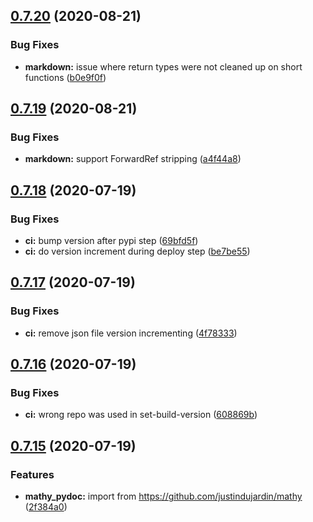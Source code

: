 ## [0.7.20](https://github.com/mathy/mathy_pydoc/compare/v0.7.19...v0.7.20) (2020-08-21)


### Bug Fixes

* **markdown:** issue where return types were not cleaned up on short functions ([b0e9f0f](https://github.com/mathy/mathy_pydoc/commit/b0e9f0f08356ac983d0a280cefc4f740717d65ba))

## [0.7.19](https://github.com/mathy/mathy_pydoc/compare/v0.7.18...v0.7.19) (2020-08-21)


### Bug Fixes

* **markdown:** support ForwardRef stripping ([a4f44a8](https://github.com/mathy/mathy_pydoc/commit/a4f44a8db8ccf9223f5845758b5c02449eb3f63a))

## [0.7.18](https://github.com/mathy/mathy_pydoc/compare/v0.7.17...v0.7.18) (2020-07-19)


### Bug Fixes

* **ci:** bump version after pypi step ([69bfd5f](https://github.com/mathy/mathy_pydoc/commit/69bfd5f164cf633df6a3466c656014c96a314a5a))
* **ci:** do version increment during deploy step ([be7be55](https://github.com/mathy/mathy_pydoc/commit/be7be55bd3eab4dad6cea34d8e333f58bec21d62))

## [0.7.17](https://github.com/mathy/mathy_pydoc/compare/v0.7.16...v0.7.17) (2020-07-19)


### Bug Fixes

* **ci:** remove json file version incrementing ([4f78333](https://github.com/mathy/mathy_pydoc/commit/4f7833385e942f4f12da43d4dd1f8a8673395b89))

## [0.7.16](https://github.com/mathy/mathy_pydoc/compare/v0.7.15...v0.7.16) (2020-07-19)


### Bug Fixes

* **ci:** wrong repo was used in set-build-version ([608869b](https://github.com/mathy/mathy_pydoc/commit/608869b0880bedd3a36bfe62b353a69552338d2f))

## [0.7.15](https://github.com/mathy/mathy_pydoc/compare/v0.7.14...v0.7.15) (2020-07-19)


### Features

* **mathy_pydoc:** import from https://github.com/justindujardin/mathy ([2f384a0](https://github.com/mathy/mathy_pydoc/commit/2f384a098cbded2a0c027d2422464b25c93f3127))
